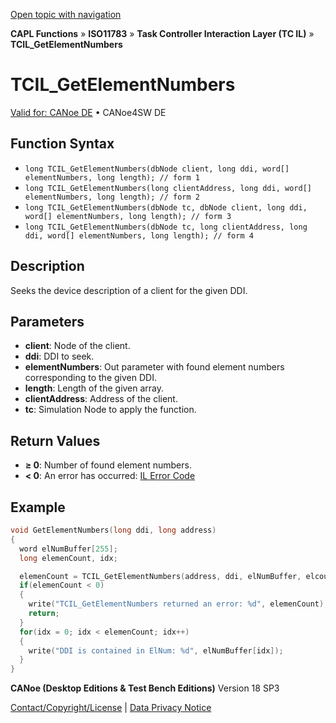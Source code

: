 [Open topic with navigation](../../../../../../CANoeDEFamily.htm#Topics/CAPLFunctions/ISO11783/ISOInteractionLayerTC/Functions/CAPLfunctionIso11783TCILGetElementNumbers.md)

**CAPL Functions** » **ISO11783** » **Task Controller Interaction Layer (TC IL)** » **TCIL_GetElementNumbers**

# TCIL_GetElementNumbers

[Valid for: CANoe DE](../../../../Shared/FeatureAvailability.md) • CANoe4SW DE

## Function Syntax

- `long TCIL_GetElementNumbers(dbNode client, long ddi, word[] elementNumbers, long length); // form 1`
- `long TCIL_GetElementNumbers(long clientAddress, long ddi, word[] elementNumbers, long length); // form 2`
- `long TCIL_GetElementNumbers(dbNode tc, dbNode client, long ddi, word[] elementNumbers, long length); // form 3`
- `long TCIL_GetElementNumbers(dbNode tc, long clientAddress, long ddi, word[] elementNumbers, long length); // form 4`

## Description

Seeks the device description of a client for the given DDI.

## Parameters

- **client**: Node of the client.
- **ddi**: DDI to seek.
- **elementNumbers**: Out parameter with found element numbers corresponding to the given DDI.
- **length**: Length of the given array.
- **clientAddress**: Address of the client.
- **tc**: Simulation Node to apply the function.

## Return Values

- **≥ 0**: Number of found element numbers.
- **< 0**: An error has occurred: [IL Error Code](../../../CAPLfunctionsISOj1939ErrorCodes.md)

## Example

```c
void GetElementNumbers(long ddi, long address)
{
  word elNumBuffer[255];
  long elemenCount, idx;

  elemenCount = TCIL_GetElementNumbers(address, ddi, elNumBuffer, elcount(elNumBuffer));
  if(elemenCount < 0)
  {
    write("TCIL_GetElementNumbers returned an error: %d", elemenCount);
    return;
  }
  for(idx = 0; idx < elemenCount; idx++)
  {
    write("DDI is contained in ElNum: %d", elNumBuffer[idx]);
  }
}
```

**CANoe (Desktop Editions & Test Bench Editions)** Version 18 SP3

[Contact/Copyright/License](../../../../Shared/ContactCopyrightLicense.md) | [Data Privacy Notice](https://www.vector.com/int/en/company/get-info/privacy-policy/)
